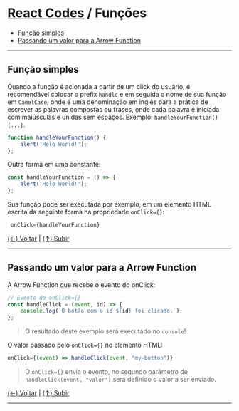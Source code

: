 # [React Codes](https://github.com/systemboys/React_Codes#react-codes "React Codes") / Funções

- [Função simples](#fun%C3%A7%C3%A3o-simples "Função simples")
- [Passando um valor para a Arrow Function](#passando-um-valor-para-a-arrow-function "Passando um valor para a Arrow Function")

------------

## Função simples

Quando a função é acionada a partir de um click do usuário, é recomendável colocar o prefix `handle` e em seguida o nome de sua função em `CamelCase`, onde é uma denominação em inglês para a prática de escrever as palavras compostas ou frases, onde cada palavra é iniciada com maiúsculas e unidas sem espaços. Exemplo: `handleYourFunction() {...}`.

```javascript
function handleYourFunction() {
    alert('Helo World!');
};
```

Outra forma em uma constante:

```javascript
const handleYourFunction = () => {
    alert('Helo World!');
};
```

Sua função pode ser executada por exemplo, em um elemento HTML escrita da seguinte forma na propriedade `onClick={}`:

```javascript
 onClick={handleYourFunction}
```

[(&larr;) Voltar](https://github.com/systemboys/React_Codes#react-codes "Voltar ao Sumário") | 
[(&uarr;) Subir](#react-codes--fun%C3%A7%C3%B5es "Subir para o topo")

------------

## Passando um valor para a Arrow Function

A Arrow Function que recebe o evento do onClick:

```javascript
// Evento do onClick={}
const handleClick = (event, id) => {
    console.log(`O botão com o id ${id} foi clicado.`);
};
```

> O resultado deste exemplo será executado no `console`!

O valor passado pelo `onClick={}` no elemento HTML:

```javascript
onClick={(event) => handleClick(event, "my-button")}
```

> O `onClick={}` envia o evento, no segundo parâmetro de `handleClick(event, "valor")` será definido o valor a ser enviado.

[(&larr;) Voltar](https://github.com/systemboys/React_Codes#react-codes "Voltar ao Sumário") | 
[(&uarr;) Subir](#assunto "Subir para o topo")

------------